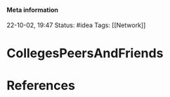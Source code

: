 #### Meta information
22-10-02, 19:47
Status: #idea
Tags: [[Network]]





# CollegesPeersAndFriends







# References
